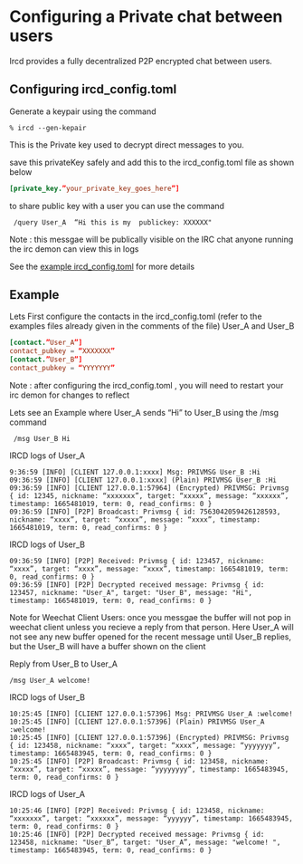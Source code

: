 
# Configuring a Private chat between users

Ircd provides a fully decentralized P2P encrypted chat between users.


## Configuring ircd_config.toml

Generate a keypair using the command 

```shell
% ircd --gen-kepair
```
This is the Private key used to decrypt direct messages to you.

save this privateKey safely and add this to the ircd_config.toml file as shown below

```toml
[private_key.”your_private_key_goes_here”]
```

to share public key with a user you can use the command 

     /query User_A  “Hi this is my  publickey: XXXXXX"

Note : this messgae will be publically visible on the IRC chat anyone running the irc demon can view this in logs 

See the [example ircd_config.toml](https://github.com/darkrenaissance/darkfi/blob/master/bin/ircd/ircd_config.toml) for more details

## Example
 Lets First configure the contacts in the ircd_config.toml (refer to the examples files already given in the comments of the file)
    User_A and User_B 

```toml
[contact.”User_A”]
contact_pubkey = “XXXXXXX”
[contact.”User_B”]
contact_pubkey = “YYYYYYY”
```

Note : after configuring the ircd_config.toml , you will need to restart your irc demon for changes to reflect 


Lets see an Example where User_A sends “Hi” to User_B using the /msg command  
     
     /msg User_B Hi

IRCD logs of User_A

    9:36:59 [INFO] [CLIENT 127.0.0.1:xxxx] Msg: PRIVMSG User_B :Hi
    09:36:59 [INFO] [CLIENT 127.0.0.1:xxxx] (Plain) PRIVMSG User_B :Hi
    09:36:59 [INFO] [CLIENT 127.0.0.1:57964] (Encrypted) PRIVMSG: Privmsg { id: 12345, nickname: “xxxxxxx”, target: “xxxxx”, message: “xxxxxx”, timestamp: 1665481019, term: 0, read_confirms: 0 }
    09:36:59 [INFO] [P2P] Broadcast: Privmsg { id: 7563042059426128593, nickname: “xxxx”, target: “xxxxx”, message: “xxxx”, timestamp: 1665481019, term: 0, read_confirms: 0 }

IRCD logs of User_B

    09:36:59 [INFO] [P2P] Received: Privmsg { id: 123457, nickname: “xxxx”, target: “xxxx”, message: “xxxx”, timestamp: 1665481019, term: 0, read_confirms: 0 }
    09:36:59 [INFO] [P2P] Decrypted received message: Privmsg { id: 123457, nickname: "User_A", target: "User_B", message: "Hi", timestamp: 1665481019, term: 0, read_confirms: 0 }    

Note for Weechat Client Users: once you messgae the buffer will not pop in weechat client unless you recieve a reply from that person. Here User_A will not see any new buffer opened for the recent message until User_B replies, but the User_B will have a buffer shown on the client      

Reply from User_B to User_A 

    /msg User_A welcome!

IRCD logs of User_B 

    10:25:45 [INFO] [CLIENT 127.0.0.1:57396] Msg: PRIVMSG User_A :welcome! 
    10:25:45 [INFO] [CLIENT 127.0.0.1:57396] (Plain) PRIVMSG User_A :welcome! 
    10:25:45 [INFO] [CLIENT 127.0.0.1:57396] (Encrypted) PRIVMSG: Privmsg { id: 123458, nickname: “xxxx”, target: “xxxx”, message: “yyyyyyy”, timestamp: 1665483945, term: 0, read_confirms: 0 }
    10:25:45 [INFO] [P2P] Broadcast: Privmsg { id: 123458, nickname: “xxxxx”, target: “xxxxx”, message: “yyyyyyyy”, timestamp: 1665483945, term: 0, read_confirms: 0 }

IRCD logs of User_A

    10:25:46 [INFO] [P2P] Received: Privmsg { id: 123458, nickname: “xxxxxxx”, target: “xxxxxx”, message: “yyyyyy”, timestamp: 1665483945, term: 0, read_confirms: 0 }
    10:25:46 [INFO] [P2P] Decrypted received message: Privmsg { id: 123458, nickname: "User_B”, target: "User_A”, message: "welcome! ", timestamp: 1665483945, term: 0, read_confirms: 0 }